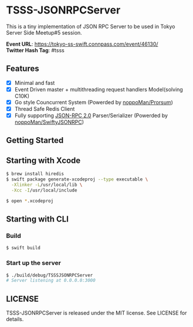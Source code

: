 # TSSS-JSONRPCServer

This is a tiny implementation of JSON RPC Server to be used in Tokyo Server Side Meetup#5 session.

**Event URL**: https://tokyo-ss-swift.connpass.com/event/46130/  
**Twitter Hash Tag**: #tsss

## Features
- [x] Minimal and fast
- [x] Event Driven master + multithreading request handlers Model(solving C10K)
- [x] Go style Councurrent System (Powerded by [noppoMan/Prorsum](https://github.com/noppoMan/Prorsum))
- [x] Thread Safe Redis Client
- [x] Fully supporting [JSON-RPC 2.0](http://www.jsonrpc.org/specification) Parser/Serializer (Powerded by [noppoMan/SwiftyJSONRPC](https://github.com/noppoMan/SwiftyJSONRPC))

## Getting Started

## Starting with Xcode

```sh
$ brew install hiredis
$ swift package generate-xcodeproj --type executable \
  -Xlinker -L/usr/local/lib \
  -Xcc -I/usr/local/include

$ open *.xcodeproj
```

## Starting with CLI

### Build
```sh
$ swift build
```

### Start up the server
```sh
$ ./build/debug/TSSSJSONRPCServer
# Server listening at 0.0.0.0:3000
```

## LICENSE

TSSS-JSONRPCServer is released under the MIT license. See LICENSE for details.
